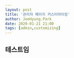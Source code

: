 ```yaml
---
layout: post
title: '관리자 페이지 커스터마이징'
author: JeeHyung.Park
date: 2020-01-21 21:00
tags: [admin,customizing]
---
```


## 테스트임
